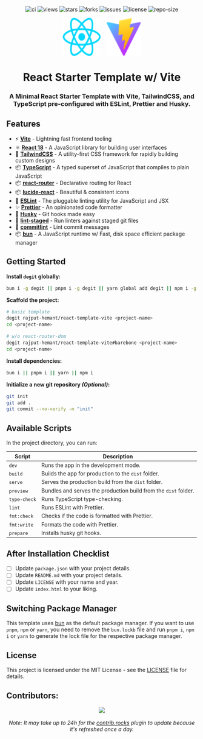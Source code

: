 <div align=center>

![ci] ![views] ![stars] ![forks] ![issues] ![license] ![repo-size]

<div style="display: flex; justify-content: center; gap: 1rem;">
<img src="public/react.svg" style="width: 100px; height: 100px;">
<img src="public/vite.svg" style="width: 90px; height: 100px;">
</div>

# React Starter Template w/ Vite

### A Minimal React Starter Template with Vite, TailwindCSS, and TypeScript pre-configured with ESLint, Prettier and Husky.

</div>

## Features

- ⚡ **[Vite](https://vitejs.dev/)** - Lightning fast frontend tooling
- ⚛️ **[React 18](https://reactjs.org/)** - A JavaScript library for building user interfaces
- 🎨 **[TailwindCSS](https://tailwindcss.com/)** - A utility-first CSS framework for rapidly building custom designs
- 📦 **[TypeScript](https://www.typescriptlang.org/)** - A typed superset of JavaScript that compiles to plain JavaScript
- 📦 **[react-router](https://reactrouter.com/)** - Declarative routing for React
- 📦 **[lucide-react](https://lucide.dev/)** - Beautiful & consistent icons
- 📝 **[ESLint](https://eslint.org/)** - The pluggable linting utility for JavaScript and JSX
- ✨ **[Prettier](https://prettier.io/)** - An opinionated code formatter
- 🐶 **[Husky](https://typicode.github.io/husky/#/)** - Git hooks made easy
- 🚫 **[lint-staged](https://github.com/okonet/lint-staged)** - Run linters against staged git files
- 📄 **[commitlint](https://commitlint.js.org/#/)** - Lint commit messages
- 📦 **[bun](https://bun.sh)** - A JavaScript runtime w/ Fast, disk space efficient package manager

## Getting Started

**Install `degit` globally:**

```bash
bun i -g degit || pnpm i -g degit || yarn global add degit || npm i -g degit
```

**Scaffold the project:**

```bash
# basic template
degit rajput-hemant/react-template-vite <project-name>
cd <project-name>
```

```bash
# w/o react-router-dom
degit rajput-hemant/react-template-vite#barebone <project-name>
cd <project-name>
```

**Install dependencies:**

```bash
bun i || pnpm i || yarn || npm i
```

**Initialize a new git repository _(Optional)_:**

```bash
git init
git add .
git commit --no-verify -m "init"
```

## Available Scripts

In the project directory, you can run:

| **Script**   | **Description**                                                 |
| ------------ | --------------------------------------------------------------- |
| `dev`        | Runs the app in the development mode.                           |
| `build`      | Builds the app for production to the `dist` folder.             |
| `serve`      | Serves the production build from the `dist` folder.             |
| `preview`    | Bundles and serves the production build from the `dist` folder. |
| `type-check` | Runs TypeScript type-checking.                                  |
| `lint`       | Runs ESLint with Prettier.                                      |
| `fmt:check`  | Checks if the code is formatted with Prettier.                  |
| `fmt:write`  | Formats the code with Prettier.                                 |
| `prepare`    | Installs husky git hooks.                                       |

## After Installation Checklist

- [ ] Update `package.json` with your project details.
- [ ] Update `README.md` with your project details.
- [ ] Update `LICENSE` with your name and year.
- [ ] Update `index.html` to your liking.

## Switching Package Manager

This template uses [bun](https://bun.sh) as the default package manager. If you want to use `pnpm`, `npm` or `yarn`, you need to remove the `bun.lockb` file and run `pnpm i`, `npm i` or `yarn` to generate the lock file for the respective package manager.

## License

This project is licensed under the MIT License - see the [LICENSE](LICENSE) file for details.

## Contributors:

<div align=center>

[![][contributors]][contributors-graph]

_Note: It may take up to 24h for the [contrib.rocks][contrib-rocks] plugin to update because it's refreshed once a day._

</div>

<!----------------------------------{ Labels }--------------------------------->

[views]: https://komarev.com/ghpvc/?username=react-template-vite&label=view%20counter&color=red&style=flat
[repo-size]: https://img.shields.io/github/repo-size/rajput-hemant/react-template-vite
[issues]: https://img.shields.io/github/issues-raw/rajput-hemant/react-template-vite
[license]: https://img.shields.io/github/license/rajput-hemant/react-template-vite
[forks]: https://img.shields.io/github/forks/rajput-hemant/react-template-vite?style=flat
[stars]: https://img.shields.io/github/stars/rajput-hemant/react-template-vite
[contributors]: https://contrib.rocks/image?repo=rajput-hemant/react-template-vite&max=500
[contributors-graph]: https://github.com/rajput-hemant/react-template-vite/graphs/contributors
[contrib-rocks]: https://contrib.rocks/preview?repo=rajput-hemant%2Freact-template-vite
[ci]: https://github.com/rajput-hemant/react-template-vite/actions/workflows/ci.yml/badge.svg
